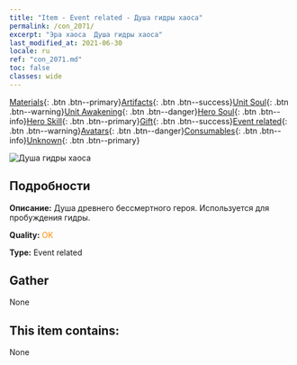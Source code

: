 ```yaml
---
title: "Item - Event related - Душа гидры хаоса"
permalink: /con_2071/
excerpt: "Эра хаоса  Душа гидры хаоса"
last_modified_at: 2021-06-30
locale: ru
ref: "con_2071.md"
toc: false
classes: wide
---
```

 [Materials](/ItemsRU/){: .btn .btn--primary}[Artifacts](/ItemsRU/Artifacts/){: .btn .btn--success}[Unit Soul](/ItemsRU/UnitSoul/){: .btn .btn--warning}[Unit Awakening](/ItemsRU/UnitAwakening/){: .btn .btn--danger}[Hero Soul](/ItemsRU/HeroSoul/){: .btn .btn--info}[Hero Skill](/ItemsRU/HeroSkill/){: .btn .btn--primary}[Gift](/ItemsRU/Gift/){: .btn .btn--success}[Event related](/ItemsRU/Events/){: .btn .btn--warning}[Avatars](/ItemsRU/Avatars/){: .btn .btn--danger}[Consumables](/ItemsRU/Consumables/){: .btn .btn--info}[Unknown](/ItemsRU/Unknown/){: .btn .btn--primary}

 ![Душа гидры хаоса](/images/t/juexing_807.jpg)

## Подробности
 **Описание:** Душа древнего бессмертного героя. Используется для пробуждения гидры.

 **Quality:** <span style="color: #FF8C00">OK</span>

 **Type:** Event related

## Gather

  None

## This item contains:

  None

